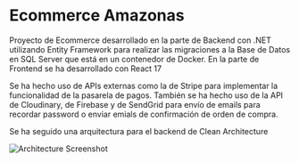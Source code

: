 
# Ecommerce Amazonas

Proyecto de Ecommerce desarrollado en la parte de Backend con .NET utilizando Entity Framework para realizar las migraciones a la Base de Datos en SQL Server que está en un contenedor de Docker. En la parte de Frontend se ha desarrollado con React 17

Se ha hecho uso de APIs externas como la de Stripe para implementar la funcionalidad de la pasarela de pagos. También se ha hecho uso de la API de Cloudinary, de Firebase y de SendGrid para envío de emails para recordar password o enviar emials de confirmación de orden de compra.

Se ha seguido una arquitectura para el backend de Clean Architecture



![Architecture Screenshot](https://miro.medium.com/v2/resize:fit:800/1*0R0r00uF1RyRFxkxo3HVDg.png)


